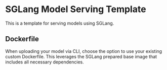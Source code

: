 # SGLang Model Serving Template

This is a template for serving models using SGLang.

## Dockerfile

When uploading your model via CLI, choose the option to use your existing custom Dockerfile. This leverages the SGLang prepared base image that includes all necessary dependencies.